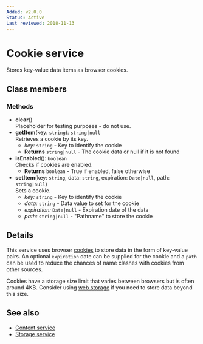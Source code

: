 ```yaml
---
Added: v2.0.0
Status: Active
Last reviewed: 2018-11-13
---
```


# Cookie service

Stores key-value data items as browser cookies.

## Class members

### Methods

-   **clear**()<br/>
    Placeholder for testing purposes - do not use.
-   **getItem**(key: `string`): `string|null`<br/>
    Retrieves a cookie by its key.
    -   _key:_ `string`  - Key to identify the cookie
    -   **Returns** `string|null` - The cookie data or null if it is not found
-   **isEnabled**(): `boolean`<br/>
    Checks if cookies are enabled.
    -   **Returns** `boolean` - True if enabled, false otherwise
-   **setItem**(key: `string`, data: `string`, expiration: `Date|null`, path: `string|null`)<br/>
    Sets a cookie.
    -   _key:_ `string`  - Key to identify the cookie
    -   _data:_ `string`  - Data value to set for the cookie
    -   _expiration:_ `Date|null`  - Expiration date of the data
    -   _path:_ `string|null`  - "Pathname" to store the cookie

## Details

This service uses browser [cookies](https://en.wikipedia.org/wiki/HTTP_cookie)
to store data in the form of key-value pairs. An optional `expiration` date can be
supplied for the cookie and a `path` can be used to reduce the chances of name
clashes with cookies from other sources.

Cookies have a storage size limit that varies between browsers but is often around
4KB. Consider using [web storage](storage.service.md) if you need to store data
beyond this size.

## See also

-   [Content service](content.service.md)
-   [Storage service](storage.service.md)
